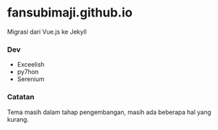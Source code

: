 # fansubimaji.github.io
Migrasi dari Vue.js ke Jekyll

### Dev
- Exceelish
- py7hon
- Serenium

### Catatan
Tema masih dalam tahap pengembangan, masih ada beberapa hal yang kurang.
